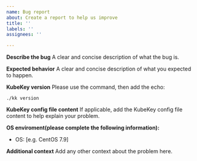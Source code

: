 ```yaml
---
name: Bug report
about: Create a report to help us improve
title: ''
labels: ''
assignees: ''

---
```


**Describe the bug**
A clear and concise description of what the bug is.

**Expected behavior**
A clear and concise description of what you expected to happen.

**KubeKey version**
Please use the command, then add the echo: 
```
./kk version
```

**KubeKey config file content**
If applicable, add the KubeKey config file content to help explain your problem.

**OS enviroment(please complete the following information):**
 - OS: [e.g. CentOS 7.9]

**Additional context**
Add any other context about the problem here.
